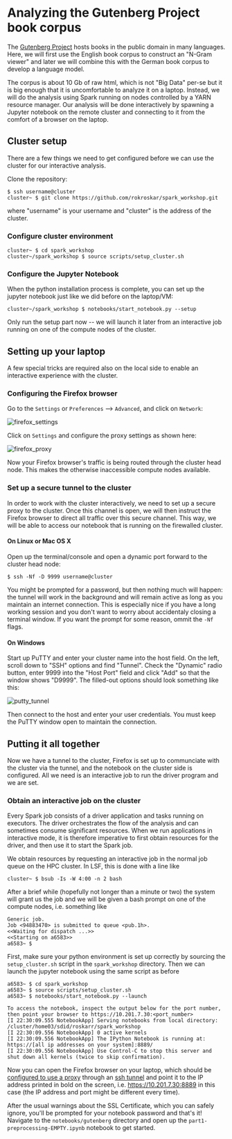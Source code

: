 # Analyzing the Gutenberg Project book corpus

The [Gutenberg Project](https://www.gutenberg.org/) hosts books in the public domain in many languages. Here, we will first use the English book corpus to construct an "N-Gram viewer" and later we will combine this with the German book corpus to develop a language model. 

The corpus is about 10 Gb of raw html, which is not "Big Data" per-se but it is big enough that it is uncomfortable to analyze it on a laptop. Instead, we will do the analysis using Spark running on nodes controlled by a YARN resource manager. Our analysis will be done interactively by spawning a Jupyter notebook on the remote cluster and connecting to it from the comfort of a browser on the laptop.



## Cluster setup

There are a few things we need to get configured before we can use the cluster for our interactive analysis. 

Clone the repository:

```
$ ssh username@cluster
cluster~ $ git clone https://github.com/rokroskar/spark_workshop.git
```

where "username" is your username and "cluster" is the address of the cluster. 


### Configure cluster environment

```
cluster~ $ cd spark_workshop
cluster~/spark_workshop $ source scripts/setup_cluster.sh
```


### Configure the Jupyter Notebook

When the python installation process is complete, you can set up the jupyter notebook just like we did before on the laptop/VM: 

```
cluster~/spark_workshop $ notebooks/start_notebook.py --setup
```

Only run the setup part now -- we will launch it later from an interactive job running on one of the compute nodes of the cluster. 



## Setting up your laptop

A few special tricks are required also on the local side to enable an interactive experience with the cluster. 


### <a name="firefox-proxy"></a>Configuring the Firefox browser

Go to the `Settings` or `Preferences` --> `Advanced`, and click on `Network`: 

![firefox_settings](../figs/firefox_settings.png)

Click on `Settings` and configure the proxy settings as shown here: 

![firefox_proxy](../figs/firefox_proxy.png)

Now your Firefox browser's traffic is being routed through the cluster head node. This makes the otherwise inaccessible compute nodes available. 



### <a name="tunnel-setup"></a>Set up a secure tunnel to the cluster

In order to work with the cluster interactively, we need to set up a secure proxy to the cluster. Once this channel is open, we will then instruct the Firefox browser to direct all traffic over this secure channel. This way, we will be able to access our notebook that is running on the firewalled cluster. 


#### On Linux or Mac OS X

Open up the terminal/console and open a dynamic port forward to the cluster head node:

```
$ ssh -Nf -D 9999 username@cluster
```

You might be prompted for a password, but then nothing much will happen: the tunnel will work in the background and will remain active as long as you maintain an internet connection. This is especially nice if you have a long working session and you don't want to worry about accidentaly closing a terminal window. If you want the prompt for some reason, ommit the `-Nf` flags.


#### On Windows

Start up PuTTY and enter your cluster name into the host field. On the left, scroll down to "SSH" options and find "Tunnel". Check the "Dynamic" radio button, enter 9999 into the "Host Port" field and click "Add" so that the window shows "D9999". The filled-out options should look something like this: 

![putty_tunnel](../figs/putty_tunnel.png)


Then connect to the host and enter your user credentials. You must keep the PuTTY window open to maintain the connection. 



## Putting it all together

Now we have a tunnel to the cluster, Firefox is set up to communciate with the cluster via the tunnel, and the notebook on the cluster side is configured. All we need is an interactive job to run the driver program and we are set. 



### Obtain an interactive job on the cluster

Every Spark job consists of a driver application and tasks running on executors. The driver orchestrates the flow of the analysis and can sometimes consume significant resources. When we run applications in interactive mode, it is therefore imperative to first obtain resources for the driver, and then use it to start the Spark job. 


We obtain resources by requesting an interactive job in the normal job queue on the HPC cluster. In LSF, this is done with a line like

```
cluster~ $ bsub -Is -W 4:00 -n 2 bash
```

After a brief while (hopefully not longer than a minute or two) the system will grant us the job and we will be given a bash prompt on one of the compute nodes, i.e. something like 

```
Generic job.
Job <94883470> is submitted to queue <pub.1h>.
<<Waiting for dispatch ...>>
<<Starting on a6583>>
a6583~ $ 
```


First, make sure your python environment is set up correctly by sourcing the `setup_cluster.sh` script in the `spark_workshop` directory. Then we can launch the jupyter notebook using the same script as before

```
a6583~ $ cd spark_workshop
a6583~ $ source scripts/setup_cluster.sh
a6583~ $ notebooks/start_notebook.py --launch

To access the notebook, inspect the output below for the port number, then point your browser to https://10.201.7.30:<port_number>
[I 22:30:09.555 NotebookApp] Serving notebooks from local directory: /cluster/home03/sdid/roskarr/spark_workshop
[I 22:30:09.556 NotebookApp] 0 active kernels
[I 22:30:09.556 NotebookApp] The IPython Notebook is running at: https://[all ip addresses on your system]:8889/
[I 22:30:09.556 NotebookApp] Use Control-C to stop this server and shut down all kernels (twice to skip confirmation).
```

Now you can open the Firefox browser on your laptop, which should be [configured to use a proxy](#firefox-proxy) through an [ssh tunnel](#tunnel-setup) and point it to the IP address printed in bold on the screen, i.e. https://10.201.7.30:8889 in this case (the IP address and port might be different every time).


After the usual warnings about the SSL Certificate, which you can safely ignore, you'll be prompted for your notebook password and that's it! Navigate to the `notebooks/gutenberg` directory and open up the `part1-preprocessing-EMPTY.ipynb` notebook to get started. 

